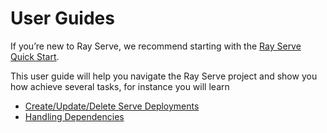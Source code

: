 # User Guides

If you’re new to Ray Serve, we recommend starting with the [Ray Serve Quick Start](getting_started).

This user guide will help you navigate the Ray Serve project and show you how achieve several tasks, for instance
you will learn
- [Create/Update/Delete Serve Deployments](managing-deployments)
- [Handling Dependencies](handling-dependencies)
